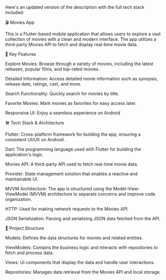 
Here's an updated version of the description with the full tech stack included:

🎬 Movies App


This is a Flutter-based mobile application that allows users to explore a vast collection of movies with a clean and modern interface. The app utilizes a third-party Movies API to fetch and display real-time movie data.

🌟 Key Features


Explore Movies: Browse through a variety of movies, including the latest releases, popular films, and top-rated movies.


Detailed Information: Access detailed movie information such as synopsis, release date, ratings, cast, and more.


Search Functionality: Quickly search for movies by title.


Favorite Movies: Mark movies as favorites for easy access later.


Responsive UI: Enjoy a seamless experience on Android 


🛠️ Tech Stack & Architecture


Flutter: Cross-platform framework for building the app, ensuring a consistent UI/UX on Android .


Dart: The programming language used with Flutter for building the application's logic.


Movies API: A third-party API used to fetch real-time movie data.


Provider: State management solution that enables a reactive and maintainable UI.


MVVM Architecture: The app is structured using the Model-View-ViewModel (MVVM) architecture to separate concerns and improve code organization.


HTTP: Used for making network requests to the Movies API.


JSON Serialization: Parsing and serializing JSON data fetched from the API.



📁 Project Structure


Models: Defines the data structures for movies and related entities.


ViewModels: Contains the business logic and interacts with repositories to fetch and process data.


Views: UI components that display the data and handle user interactions.


Repositories: Manages data retrieval from the Movies API and local storage.
